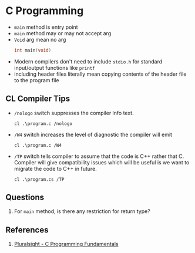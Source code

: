# C Programming

* `main` method is entry point
* `main` method may or may not accept arg
* `Void` arg mean no arg
    ```c
    int main(void)
    ```
* Modern compilers don't need to include `stdio.h` for standard input/output functions like `printf`
* including header files literally mean copying contents of the header file to the program file

## CL Compiler Tips
* `/nologo` switch suppresses the compiler lnfo text.
    ```
    cl .\program.c /nologo
    ```
* `/W4` switch increases the level of diagnostic the compiler will emit
    ```
    cl .\program.c /W4
    ```
* `/TP` switch tells compiler to assume that the code is C++ rather that C. Compiler will give compatibility issues which will be useful is we want to migrate the code to C++ in future.
    ```
    cl .\program.cs /TP
    ```

## Questions
1. For `main` method, is there any restriction for return type?

## References
1. [Pluralsight - C Programming Fundamentals](https://app.pluralsight.com/player?course=c-lang-fundamentals&author=kenny-kerr&name=c-m1-introduction&clip=5&mode=live)